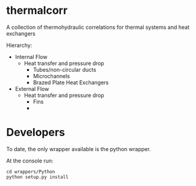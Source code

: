 thermalcorr
===========

A collection of thermohydraulic correlations for thermal systems and heat exchangers

Hierarchy:

* Internal Flow
  * Heat transfer and pressure drop
    * Tubes/non-circular ducts
    * Microchannels
    * Brazed Plate Heat Exchangers
* External Flow
  * Heat transfer and pressure drop
    * Fins
    * 

Developers
==========

To date, the only wrapper available is the python wrapper.

At the console run:

    cd wrappers/Python
    python setup.py install